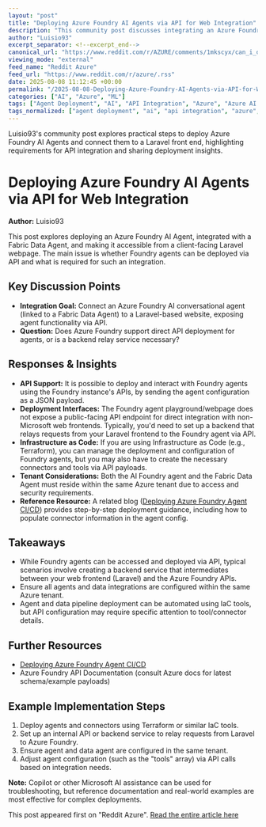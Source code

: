 ```yaml
---
layout: "post"
title: "Deploying Azure Foundry AI Agents via API for Web Integration"
description: "This community post discusses integrating an Azure Foundry AI Agent, connected to a Fabric Data Agent, into a client-facing Laravel website. The focus is on whether Foundry agents support API deployment or require a backend service, considerations about tenant requirements, and practical deployment advice, including Infrastructure as Code and agent configuration."
author: "Luisio93"
excerpt_separator: <!--excerpt_end-->
canonical_url: "https://www.reddit.com/r/AZURE/comments/1mkscyx/can_i_deploy_an_agent_made_in_azure_foundry_ai/"
viewing_mode: "external"
feed_name: "Reddit Azure"
feed_url: "https://www.reddit.com/r/azure/.rss"
date: 2025-08-08 11:12:45 +00:00
permalink: "/2025-08-08-Deploying-Azure-Foundry-AI-Agents-via-API-for-Web-Integration.html"
categories: ["AI", "Azure", "ML"]
tags: ["Agent Deployment", "AI", "API Integration", "Azure", "Azure AI Foundry", "Azure API", "Azure Foundry AI", "CI/CD", "Community", "Connector Configuration", "Conversational Agents", "Fabric Data Agent", "IaC", "Laravel", "Microsoft Fabric", "ML", "Tenant Management", "Terraform"]
tags_normalized: ["agent deployment", "ai", "api integration", "azure", "azure ai foundry", "azure api", "azure foundry ai", "cislashcd", "community", "connector configuration", "conversational agents", "fabric data agent", "iac", "laravel", "microsoft fabric", "ml", "tenant management", "terraform"]
---
```


Luisio93's community post explores practical steps to deploy Azure Foundry AI Agents and connect them to a Laravel front end, highlighting requirements for API integration and sharing deployment insights.<!--excerpt_end-->

# Deploying Azure Foundry AI Agents via API for Web Integration

**Author:** Luisio93

This post explores deploying an Azure Foundry AI Agent, integrated with a Fabric Data Agent, and making it accessible from a client-facing Laravel webpage. The main issue is whether Foundry agents can be deployed via API and what is required for such an integration.

## Key Discussion Points

- **Integration Goal:** Connect an Azure Foundry AI conversational agent (linked to a Fabric Data Agent) to a Laravel-based website, exposing agent functionality via API.
- **Question:** Does Azure Foundry support direct API deployment for agents, or is a backend relay service necessary?

## Responses & Insights

- **API Support:** It is possible to deploy and interact with Foundry agents using the Foundry instance's APIs, by sending the agent configuration as a JSON payload.
- **Deployment Interfaces:** The Foundry agent playground/webpage does not expose a public-facing API endpoint for direct integration with non-Microsoft web frontends. Typically, you'd need to set up a backend that relays requests from your Laravel frontend to the Foundry agent via API.
- **Infrastructure as Code:** If you are using Infrastructure as Code (e.g., Terraform), you can manage the deployment and configuration of Foundry agents, but you may also have to create the necessary connectors and tools via API payloads.
- **Tenant Considerations:** Both the AI Foundry agent and the Fabric Data Agent must reside within the same Azure tenant due to access and security requirements.
- **Reference Resource:** A related blog ([Deploying Azure Foundry Agent CI/CD](https://blog.johnfolberth.com/azure-foundry-agent-ci-cd/)) provides step-by-step deployment guidance, including how to populate connector information in the agent config.

## Takeaways

- While Foundry agents can be accessed and deployed via API, typical scenarios involve creating a backend service that intermediates between your web frontend (Laravel) and the Azure Foundry APIs.
- Ensure all agents and data integrations are configured within the same Azure tenant.
- Agent and data pipeline deployment can be automated using IaC tools, but API configuration may require specific attention to tool/connector details.

## Further Resources

- [Deploying Azure Foundry Agent CI/CD](https://blog.johnfolberth.com/azure-foundry-agent-ci-cd/)
- Azure Foundry API Documentation (consult Azure docs for latest schema/example payloads)

## Example Implementation Steps

1. Deploy agents and connectors using Terraform or similar IaC tools.
2. Set up an internal API or backend service to relay requests from Laravel to Azure Foundry.
3. Ensure agent and data agent are configured in the same tenant.
4. Adjust agent configuration (such as the "tools" array) via API calls based on integration needs.

**Note:** Copilot or other Microsoft AI assistance can be used for troubleshooting, but reference documentation and real-world examples are most effective for complex deployments.

This post appeared first on "Reddit Azure". [Read the entire article here](https://www.reddit.com/r/AZURE/comments/1mkscyx/can_i_deploy_an_agent_made_in_azure_foundry_ai/)
